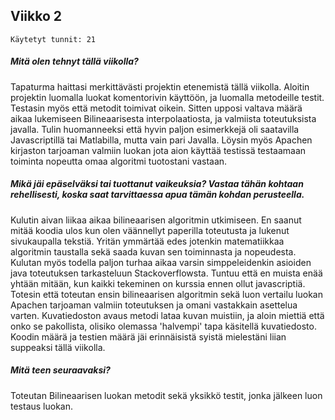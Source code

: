 ## Viikko 2
```
Käytetyt tunnit: 21
```
##### Mitä olen tehnyt tällä viikolla?

Tapaturma haittasi merkittävästi projektin etenemistä tällä viikolla. Aloitin projektin luomalla luokat komentorivin käyttöön, ja luomalla metodeille testit. Testasin myös että metodit toimivat oikein. Sitten upposi valtava määrä aikaa lukemiseen Bilineaarisesta interpolaatiosta, ja valmiista toteutuksista javalla. Tulin huomanneeksi että hyvin paljon esimerkkejä oli saatavilla Javascriptillä tai Matlabilla, mutta vain pari Javalla. Löysin myös Apachen kirjaston tarjoaman valmiin luokan jota aion käyttää testissä testaamaan toiminta nopeutta omaa algoritmi tuotostani vastaan. 

##### Mikä jäi epäselväksi tai tuottanut vaikeuksia? Vastaa tähän kohtaan rehellisesti, koska saat tarvittaessa apua tämän kohdan perusteella.

Kulutin aivan liikaa aikaa bilineaarisen algoritmin utkimiseen. En saanut mitää koodia ulos kun olen väännellyt paperilla toteutusta ja lukenut sivukaupalla tekstiä. Yritän ymmärtää edes jotenkin matematiikkaa algoritmin taustalla sekä saada kuvan sen toiminnasta ja nopeudesta. Kulutan myös todella paljon turhaa aikaa varsin simppeleidenkin asioiden java toteutuksen tarkasteluun Stackoverflowsta. Tuntuu että en muista enää yhtään mitään, kun kaikki tekeminen on kurssia ennen ollut javascriptiä. Totesin että toteutan ensin bilineaarisen algoritmin sekä luon vertailu luokan Apachen tarjoaman valmiin toteutuksen ja omani vastakkain asettelua varten. Kuvatiedoston avaus metodi lataa kuvan muistiin, ja aloin miettiä että onko se pakollista, olisiko olemassa 'halvempi' tapa käsitellä kuvatiedosto. Koodin määrä ja testien määrä jäi erinnäisistä syistä mielestäni liian suppeaksi tällä viikolla.

##### Mitä teen seuraavaksi?

Toteutan Bilineaarisen luokan metodit sekä yksikkö testit, jonka jälkeen luon testaus luokan. 